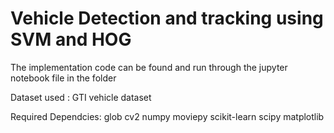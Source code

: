 # Vehicle Detection and tracking using SVM and HOG

The implementation code can be found and run through the jupyter notebook file in the folder

Dataset used : GTI vehicle dataset

Required Dependcies: 
glob
cv2
numpy 
moviepy
scikit-learn
scipy
matplotlib 